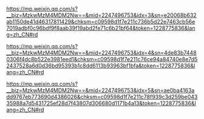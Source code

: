https://mp.weixin.qq.com/s?__biz=MzkwMzM4MDM2Nw==&mid=2247496753&idx=3&sn=e20068b632ab1150de41d46317811429&chksm=c09598d1f7e211c736b5d22e7463cb56e7019adbf0c96bdf9f8aab39f19abd2fe71c6b21bf64&token=1228775836&lang=zh_CN#rd

https://mp.weixin.qq.com/s?__biz=MzkwMzM4MDM2Nw==&mid=2247496753&idx=4&sn=4de83b74480306f4dc8b522e3981eed1&chksm=c09598d1f7e211c76ce94a84740e8e7d52437528a6d0d36bd95393b1c8dd6113b93963bf1bfa&token=1228775836&lang=zh_CN#rd

https://mp.weixin.qq.com/s?__biz=MzkwMzM4MDM2Nw==&mid=2247496753&idx=5&sn=ae0ba4163add9767eb773690d4386026&chksm=c09598d1f7e211c78f939c3d259be04335988a7d5431725ef28d7f43807d306680d1171b4a13&token=1228775836&lang=zh_CN#rd
